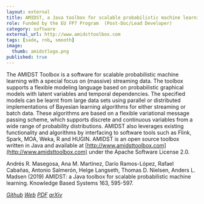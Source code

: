 ```yaml
---
layout: external
title: AMIDST, a Java toolbox for scalable probabilistic machine learning
role: Funded by the EU FP7 Program  (Post-Doc/Lead Developer)
category: software
external_url: http://www.amidsttoolbox.com
tags: [sade, rnb, smooth]
image:
  thumb: amidstlogo.png
published: true
---
```


The AMIDST Toolbox is a software for scalable probabilistic machine learning with a special
focus on (massive) streaming data. The toolbox supports a flexible modeling language
based on probabilistic graphical models with latent variables and temporal dependencies. The
specified models can be learnt from large data sets using parallel or distributed implementations
of Bayesian learning algorithms for either streaming or batch data. These algorithms are
based on a flexible variational message passing scheme, which supports discrete and continuous
variables from a wide range of probability distributions. AMIDST also leverages existing
functionality and algorithms by interfacing to software tools such as Flink, Spark, MOA,
Weka, R and HUGIN. AMIDST is an open source toolbox written in Java and available at
[http://www.amidsttoolbox.com](http://www.amidsttoolbox.com) under the Apache Software License 2.0.


Andrés R. Masegosa, Ana M. Martínez, Darío Ramos-López, Rafael Cabañas,
  Antonio Salmerón, Helge Langseth, Thomas D. Nielsen, Anders L. Madsen (2019)
  AMIDST: a Java toolbox for scalable probabilistic machine learning.
  Knowledge Based Systems 163, 595-597.

<a href="https://github.com/amidst/toolbox"><i class="fa fa-github" aria-hidden="true" > Github</i></a> <a href="http://www.amidsttoolbox.com"><i class="fa fa-code" aria-hidden="true" > Web</i></a> <a href="https://www.sciencedirect.com/science/article/pii/S0950705118304702"><i class="fa fa-file-pdf-o" aria-hidden="true" > PDF</i></a> <a href="https://arxiv.org/pdf/1704.01427"><i class="fa fa-institution" aria-hidden="true" > arXiv</i></a>
